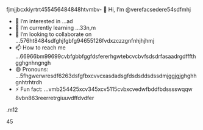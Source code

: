 fjmjjbcxkiyrtrt455456484848htvmbv- 👋 Hi, I’m @verefacsedere54sdfmhj
- 👀 I’m interested in ...ad
- 🌱 I’m currently learning ...33n,m
- 💞️ I’m looking to collaborate on ...576ht8484sdfghjfgbfg94655126fvdxzczzgnfnhjhjhmj
- 📫 How to reach me ...66966bm99699cvbfgbbfggfdsfererhgwtebcvcbvfsdsdrfasaadrgdfffthgghgnhngngh
- 😄 Pronouns: ...5fhgwerwresdf6263dsfgfbxcvvcxasdadsgfdsdsddsdssdmjggjgjghghhgnhtrhtrdh
- ⚡ Fun fact: ...vmb254425xcv345xcv5115cvbxcvedwfbddfbdsssswqqw
8vbn863reerretrgiuuvdffdvdfer
<!---52151sadqw6662323htrgfertree
verefacsedere/verefacsedere is a ✨ special ✨ repository because its `R66EADME.md` (520this file) appears on yoursdfsdf GixcxvbvvctHub profinhgle.54
You can click the Preview link to take a look at59 your changes.12
--->.m12
45
